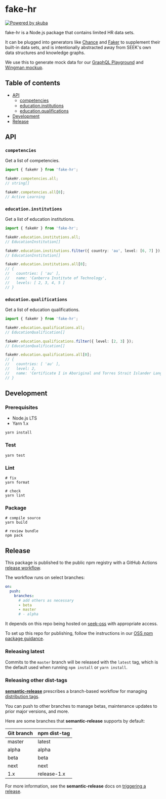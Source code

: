 # fake-hr

[![Powered by skuba](https://img.shields.io/badge/🤿%20skuba-powered-009DC4)](https://github.com/seek-oss/skuba)

fake-hr is a Node.js package that contains limited HR data sets.

It can be plugged into generators like [Chance] and [Faker] to supplement their built-in data sets,
and is intentionally abstracted away from SEEK's own data structures and knowledge graphs.

We use this to generate mock data for our [GraphQL Playground] and [Wingman mockup].

[chance]: https://chancejs.com/
[faker]: https://github.com/marak/Faker.js/
[graphql playground]: https://developer.seek.com/graphql/playground
[wingman mockup]: https://seek-oss.github.io/wingman/

## Table of contents

- [API](#api)
  - [competencies](#competencies)
  - [education.institutions](#educationinstitutions)
  - [education.qualifications](#educationqualifications)
- [Development](#development)
- [Release](#release)

## API

### `competencies`

Get a list of competencies.

```typescript
import { fakeHr } from 'fake-hr';

fakeHr.competencies.all;
// string[]

fakeHr.competencies.all[0];
// Active Learning
```

### `education.institutions`

Get a list of education institutions.

```typescript
import { fakeHr } from 'fake-hr';

fakeHr.education.institutions.all;
// EducationInstitution[]

fakeHr.education.institutions.filter({ country: 'au', level: [6, 7] });
// EducationInstitution[]

fakeHr.education.institutions.all[0];
// {
//   countries: [ 'au' ],
//   name: 'Canberra Institute of Technology',
//   levels: [ 2, 3, 4, 5 ]
// }
```

### `education.qualifications`

Get a list of education qualifications.

```typescript
import { fakeHr } from 'fake-hr';

fakeHr.education.qualifications.all;
// EducationQualification[]

fakeHr.education.qualifications.filter({ level: [2, 3] });
// EducationQualification[]

fakeHr.education.qualifications.all[0];
// {
//   countries: [ 'au' ],
//   level: 2,
//   name: 'Certificate I in Aboriginal and Torres Strait Islander Language and Knowledge Work'
// }
```

## Development

### Prerequisites

- Node.js LTS
- Yarn 1.x

```shell
yarn install
```

### Test

```shell
yarn test
```

### Lint

```shell
# fix
yarn format

# check
yarn lint
```

### Package

```shell
# compile source
yarn build

# review bundle
npm pack
```

## Release

This package is published to the public npm registry with a GitHub Actions [release workflow].

The workflow runs on select branches:

```yaml
on:
  push:
    branches:
      # add others as necessary
      - beta
      - master
      # - alpha
```

It depends on this repo being hosted on [seek-oss] with appropriate access.

To set up this repo for publishing, follow the instructions in our [OSS npm package guidance].

### Releasing latest

Commits to the `master` branch will be released with the `latest` tag,
which is the default used when running `npm install` or `yarn install`.

### Releasing other dist-tags

**[semantic-release]** prescribes a branch-based workflow for managing [distribution tags].

You can push to other branches to manage betas, maintenance updates to prior major versions, and more.

Here are some branches that **semantic-release** supports by default:

| Git branch | npm dist-tag |
| :--------- | :----------- |
| master     | latest       |
| alpha      | alpha        |
| beta       | beta         |
| next       | next         |
| 1.x        | release-1.x  |

For more information, see the **semantic-release** docs on [triggering a release].

[distribution tags]: https://docs.npmjs.com/adding-dist-tags-to-packages
[oss npm package guidance]: https://github.com/SEEK-Jobs/seek-oss-ci/blob/master/NPM_PACKAGES.md#access-to-publish-to-npm
[release workflow]: .github/workflows/release.yml
[seek-oss]: https://github.com/seek-oss
[seek's open source rfc]: https://rfc.skinfra.xyz/RFC016-Open-Source.html
[semantic-release]: https://github.com/semantic-release/semantic-release
[triggering a release]: https://github.com/semantic-release/semantic-release/#triggering-a-release
